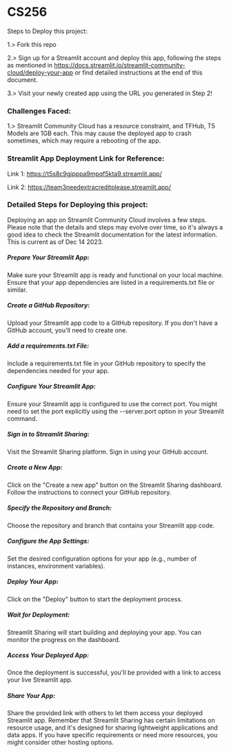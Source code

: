 # CS256

Steps to Deploy this project:

1.> Fork this repo

2.> Sign up for a Streamlit account and deploy this app, following the steps as mentioned in https://docs.streamlit.io/streamlit-community-cloud/deploy-your-app or find detailed instructions at the end of this document. 


3.> Visit your newly created app using the URL you generated in Step 2!

### Challenges Faced:
1.> Streamlit Community Cloud has a resource constraint, and TFHub, T5 Models are 1GB each. This may cause the deployed app to crash sometimes, which may require a rebooting of the app. 

### Streamlit App Deployment Link for Reference:
Link 1: 
https://t5s8c9gjpppa9mpqf5kta9.streamlit.app/

Link 2:
https://team3needextracreditplease.streamlit.app/


### Detailed Steps for Deploying this project: 


Deploying an app on Streamlit Community Cloud involves a few steps. Please note that the details and steps may evolve over time, so it's always a good idea to check the Streamlit documentation for the latest information. This is current as of Dec 14 2023.

##### Prepare Your Streamlit App:

Make sure your Streamlit app is ready and functional on your local machine.
Ensure that your app dependencies are listed in a requirements.txt file or similar.

##### Create a GitHub Repository:

Upload your Streamlit app code to a GitHub repository. If you don't have a GitHub account, you'll need to create one.

##### Add a requirements.txt File:

Include a requirements.txt file in your GitHub repository to specify the dependencies needed for your app.

##### Configure Your Streamlit App:

Ensure your Streamlit app is configured to use the correct port. You might need to set the port explicitly using the --server.port option in your Streamlit command.

##### Sign in to Streamlit Sharing:

Visit the Streamlit Sharing platform.
Sign in using your GitHub account.

##### Create a New App:

Click on the "Create a new app" button on the Streamlit Sharing dashboard.
Follow the instructions to connect your GitHub repository.

##### Specify the Repository and Branch:

Choose the repository and branch that contains your Streamlit app code.

##### Configure the App Settings:

Set the desired configuration options for your app (e.g., number of instances, environment variables).

##### Deploy Your App:

Click on the "Deploy" button to start the deployment process.

##### Wait for Deployment:

Streamlit Sharing will start building and deploying your app. You can monitor the progress on the dashboard.

##### Access Your Deployed App:

Once the deployment is successful, you'll be provided with a link to access your live Streamlit app.

##### Share Your App:

Share the provided link with others to let them access your deployed Streamlit app.
Remember that Streamlit Sharing has certain limitations on resource usage, and it's designed for sharing lightweight applications and data apps. If you have specific requirements or need more resources, you might consider other hosting options.
